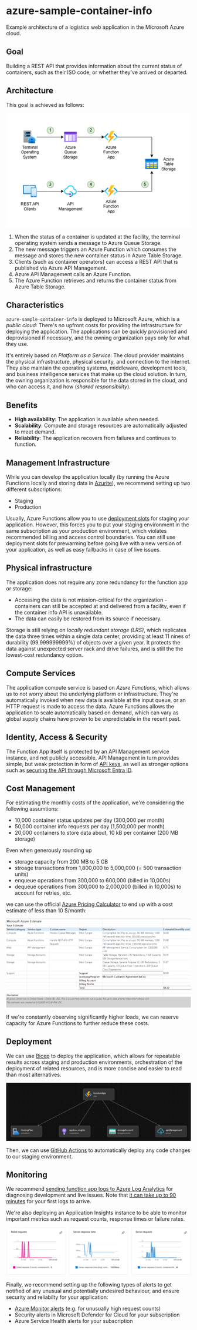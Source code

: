 # azure-sample-container-info

Example architecture of a logistics web application in the Microsoft Azure cloud.

## Goal

Building a REST API that provides information about the current status of containers, such as their ISO code, or whether
they've arrived or departed.

## Architecture

This goal is achieved as follows:

![Architecture](Architecture.png)

1. When the status of a container is updated at the facility, the terminal operating system sends a message to Azure Queue Storage.
2. The new message triggers an Azure Function which consumes the message and stores the new container status in Azure Table Storage.
3. Clients (such as container operators) can access a REST API that is published via Azure API Management.
4. Azure API Management calls an Azure Function.
5. The Azure Function retrieves and returns the container status from Azure Table Storage.

## Characteristics

`azure-sample-container-info` is deployed to Microsoft Azure, which is a _public cloud_: There's no upfront costs for
providing the infrastructure for deploying the application. The applications can be quickly provisioned and
deprovisioned if necessary, and the owning organization pays only for what they use.

It's entirely based on _Platform as a Service_: The cloud provider maintains the physical infrastructure,
physical security, and connection to the internet. They also maintain the operating systems, middleware,
development tools, and business intelligence services that make up the cloud solution. In turn, the owning organization
is responsible for the data stored in the cloud, and who can access it, and how (_shared responsibility_).

## Benefits

* **High availability**: The application is available when needed.
* **Scalability**: Compute and storage resources are automatically adjusted to meet demand.
* **Reliability**: The application recovers from failures and continues to function.

## Management Infrastructure

While you can develop the application locally (by running the Azure Functions locally and storing data in
[Azurite](https://learn.microsoft.com/en-us/azure/storage/common/storage-use-azurite?tabs=visual-studio%2Ctable-storage)),
we recommend setting up two different subscriptions:

* Staging
* Production

Usually, Azure Functions allow you to use
[deployment slots](https://learn.microsoft.com/en-us/azure/azure-functions/functions-deployment-slots?tabs=azure-portal)
for staging your application. However, this forces you to put your staging environment in the same subscription as your
production environment, which violates recommended billing and access control boundaries. You can still use deployment
slots for prewarming before going live with a new version of your application, as well as easy fallbacks in case of 
live issues.

## Physical infrastructure

The application does not require any zone redundancy for the function app or storage:

* Accessing the data is not mission-critical for the organization - containers can still be accepted at and delivered
from a facility, even if the container info API is unavailable.
* The data can easily be restored from its source if necessary.

Storage is still relying on _locally redundant storage (LRS)_, which replicates the data three times within a single
data center, providing at least 11 nines of durability (99.999999999%) of objects over a given year. It protects the
data against unexpected server rack and drive failures, and is still the the lowest-cost redundancy option.

## Compute Services

The application compute service is based on _Azure Functions_, which allows us to not worry about the underlying
platform or infrastructure. They're automatically invoked when new data is available at the input queue, or an HTTP 
request is made to access the data. Azure Functions allows the application to scale automatically based on demand,
which can vary as global supply chains have proven to be unpredictable in the recent past. 

## Identity, Access & Security

The Function App itself is protected by an API Management service instance, and not publicly accessible. API Management
in turn provides simple, but weak protection in form of
[API keys](https://learn.microsoft.com/en-us/azure/api-management/api-management-subscriptions), as well as stronger
options such as [securing the API through Microsoft Entra ID](https://learn.microsoft.com/en-us/azure/api-management/api-management-howto-protect-backend-with-aad).


## Cost Management

For estimating the monthly costs of the application, we're considering the following assumtions:

* 10,000 container status updates per day (300,000 per month)
* 50,000 container info requests per day (1,500,000 per month)
* 20,000 containers to store data about, 10 kB per container (200 MB storage)

Even when generously rounding up

* storage capacity from 200 MB to 5 GB
* stroage transactions from 1,800,000 to 5,000,000 (= 500 transaction units)
* enqueue operations from 300,000 to 600,000 (billed in 10,000s)
* dequeue operations from 300,000 to 2,000,000 (billed in 10,000s) to account for retries, etc.

we can use the official [Azure Pricing Calculator](https://azure.microsoft.com/en-us/pricing/calculator) to end up with
a cost estimate of less than 10 $/month:

![Cost Estimate](CostEstimate.png)

If we're constantly observing significantly higher loads, we can reserve capacity for Azure Functions to further reduce
these costs.

## Deployment

We can use [Bicep](AzureSampleContainerInfo.bicep) to deploy the application, which allows for repeatable results across
staging and production environments, orchestration of the deployment of related resources, and is more concise and
easier to read than most alternatives.

![Bicep](Bicep.png)

Then, we can use [GitHub Actions](.github/workflows/windows-dotnet-functionapp-on-azure.yml) to automatically deploy
any code changes to our staging environment.

## Monitoring

We recommend [sending function app logs to Azure Log Analytics](https://learn.microsoft.com/en-us/azure/azure-functions/monitor-functions?tabs=portal#azure-monitor-resource-logs) for diagnosing development and live issues. Note that
[it can take up to 90 minutes](https://learn.microsoft.com/en-us/azure/azure-monitor/essentials/diagnostic-settings#time-before-telemetry-gets-to-destination)
for your first logs to arrive.

We're also deploying an Application Insights instance to be able to monitor important metrics such as request counts,
response times or failure rates.

![Application Insights](ApplicationInsights.png)

Finally, we recommend setting up the following types of alerts to get notified of any unusual and potentially undesired
behaviour, and ensure security and reliabilty for your application:

* [Azure Monitor alerts](https://learn.microsoft.com/en-us/azure/azure-functions/monitor-functions?tabs=portal#alerts) (e.g. for unusually high request counts)
* Security alerts in Microsoft Defender for Cloud for your subscription
* Azure Service Health alerts for your subscription
